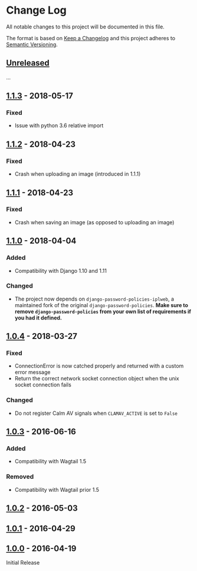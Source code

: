 # Change Log
All notable changes to this project will be documented in this file.

The format is based on [Keep a Changelog](http://keepachangelog.com/)
and this project adheres to [Semantic Versioning](http://semver.org/).

## [Unreleased]

...

## [1.1.3] - 2018-05-17

### Fixed

- Issue with python 3.6 relative import


## [1.1.2] - 2018-04-23

### Fixed

- Crash when uploading an image (introduced in 1.1.1)

## [1.1.1] - 2018-04-23

### Fixed

- Crash when saving an image (as opposed to uploading an image)

## [1.1.0] - 2018-04-04

### Added

- Compatibility with Django 1.10 and 1.11

### Changed

- The project now depends on `django-password-policies-iplweb`, a maintained fork of the original `django-password-policies`. **Make sure to remove `django-password-policies` from your own list of requirements if you had it defined.**

## [1.0.4] - 2018-03-27

### Fixed

- ConnectionError is now catched properly and returned with a custom error message
- Return the correct network socket connection object when the unix socket connection fails

### Changed

- Do not register Calm AV signals when `CLAMAV_ACTIVE` is set to `False`

## [1.0.3] - 2016-06-16

### Added

- Compatibility with Wagtail 1.5

### Removed

- Compatibility with Wagtail prior 1.5

## [1.0.2] - 2016-05-03

## [1.0.1] - 2016-04-29

## [1.0.0] - 2016-04-19

Initial Release

[Unreleased]: https://github.com/springload/wagtailenforcer/compare/v1.1.3...HEAD
[1.1.3]: https://github.com/springload/wagtailenforcer/compare/v1.1.2...v1.1.3
[1.1.2]: https://github.com/springload/wagtailenforcer/compare/v1.1.1...v1.1.2
[1.1.1]: https://github.com/springload/wagtailenforcer/compare/v1.1.0...v1.1.1
[1.1.0]: https://github.com/springload/wagtailenforcer/compare/v1.0.4...v1.1.0
[1.0.4]: https://github.com/springload/wagtailenforcer/compare/v1.0.3...v1.0.4
[1.0.3]: https://github.com/springload/wagtailenforcer/compare/v1.0.2...v1.0.3
[1.0.2]: https://github.com/springload/wagtailenforcer/compare/v1.0.1...v1.0.2
[1.0.1]: https://github.com/springload/wagtailenforcer/compare/v1.0.0...v1.0.1
[1.0.0]: https://github.com/springload/wagtailenforcer/compare/e764e0ade65afa66286ce5437a39ed93862a79b8...v1.0.0
